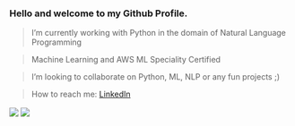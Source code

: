 ### Hello and welcome to my Github Profile.

<!--
**sroder/sroder** is a ✨ _special_ ✨ repository because its `README.md` (this file) appears on your GitHub profile.

Here are some ideas to get you started:

> I’m currently working on ...
> 🌱 I’m currently learning ...
- 👯 I’m looking to collaborate on ...
- 🤔 I’m looking for help with ...
- 💬 Ask me about ...
- 📫 How to reach me: ...
- 😄 Pronouns: ...
- ⚡ Fun fact: ...
-->
> I’m currently working with Python in the domain of Natural Language Programming

> Machine Learning and AWS ML Speciality Certified

> I’m looking to collaborate on Python, ML, NLP or any fun projects ;)

> How to reach me:
[LinkedIn](https://www.linkedin.com/in/saurabhkumarsroder/)

<img align="center" src="https://github-readme-stats.vercel.app/api?username=sroder&theme=dracula&hide=contribs,prs" />
<img align="center" src="https://github-readme-stats.vercel.app/api/top-langs/?username=sroder&layout=compact&theme=dracula" />


